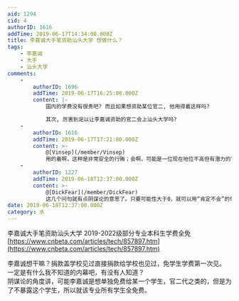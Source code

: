 ```yaml
---
aid: 1294
cid: 4
authorID: 1616
addTime: 2019-06-17T14:34:00.000Z
title: 李嘉诚大手笔资助汕头大学 想做什么？
tags:
    - 李嘉诚
    - 大手
    - 汕头大学
comments:
    -
        authorID: 1696
        addTime: 2019-06-17T16:25:00.000Z
        content: |-
            国内的学费没有很贵吧? 而且如果想资助某位官二, 他用得着这样吗?

            其次, 厉害到足以让李嘉诚资助的官二会上汕头大学吗?
    -
        authorID: 1616
        addTime: 2019-06-17T17:21:00.000Z
        content: >-
            @[Vinsep](/member/Vinsep)
            用的着啊，这种是非常安全的行贿；会啊，可能是一位现在地位不高但有潜力的官二代呢，李嘉诚在放长线钓大鱼呢。而且难道李嘉诚只巴结国家最高领导人的孩子，不是政治局常委的孩子看不上眼，不可能的吧，汕头官员的孩子李嘉诚就肯定不会感兴趣么？
    -
        authorID: 1227
        addTime: 2019-06-18T12:37:00.000Z
        content: >-
            @[DickFear](/member/DickFear)
            这几个问句就有点阴谋论的意思了。只要可能性大于0，就可以用“肯定不会”的句式咯
date: 2019-06-18T12:37:00.000Z
category: 水
---
```


李嘉诚大手笔资助汕头大学 2019-2022级部分专业本科生学费全免  
[https://www.cnbeta.com/articles/tech/857897.htm](https://www.cnbeta.com/articles/tech/857897.htm)

李嘉诚想干嘛？捐款盖学校见过直接捐款给学校也见过，免学生学费第一次见。  
一定是有什么我不知道的内幕吧，有没有人知道？  
阴谋论的角度讲，可能李嘉诚是想单独免费给某一个学生，官二代之类的，但是为了不暴露这个学生，所以就该专业所有学生全免费。

